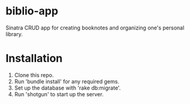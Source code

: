 # biblio-app
Sinatra CRUD app for creating booknotes and organizing one's personal library.

# Installation
1. Clone this repo.
2. Run 'bundle install' for any required gems.
3. Set up the database with 'rake db:migrate'.
4. Run 'shotgun' to start up the server.
